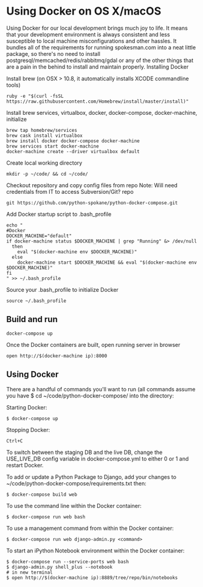 Using Docker on OS X/macOS
==========================

Using Docker for our local development brings much joy to life. It means that your development environment is always consistent and less susceptible to local machine misconfigurations and other hassles. It bundles all of the requirements for running spokesman.com into a neat little package, so there's no need to install postgresql/memcached/redis/rabbitmq/gdal or any of the other things that are a pain in the behind to install and maintain properly.
Installing Docker

Install brew (on OSX > 10.8, it automatically installs XCODE commandline tools)

```
ruby -e "$(curl -fsSL https://raw.githubusercontent.com/Homebrew/install/master/install)"
```

Install brew services, virtualbox, docker, docker-compose, docker-machine, initialize

```
brew tap homebrew/services
brew cask install virtualbox
brew install docker docker-compose docker-machine
brew services start docker-machine
docker-machine create --driver virtualbox default
```

Create local working directory
```
mkdir -p ~/code/ && cd ~/code/
```

Checkout repository and copy config files from repo Note: Will need credentials from IT to access Subversion/Git? repo

```
git https://github.com/python-spokane/python-docker-compose.git

```

Add Docker startup script to .bash_profile

```
echo "
#Docker
DOCKER_MACHINE="default"
if docker-machine status $DOCKER_MACHINE | grep "Running" &> /dev/null
  then
    eval "$(docker-machine env $DOCKER_MACHINE)"
  else
    docker-machine start $DOCKER_MACHINE && eval "$(docker-machine env $DOCKER_MACHINE)"
fi
" >> ~/.bash_profile
```

Source your .bash_profile to initialize Docker

```
source ~/.bash_profile
```

Build and run
-------------

```
docker-compose up
```

Once the Docker containers are built, open running server in browser
```
open http://$(docker-machine ip):8000
```

Using Docker
------------

There are a handful of commands you'll want to run (all commands assume you have $ cd ~/code/python-docker-compose/ into the directory:

Starting Docker:

```
$ docker-compose up
```

Stopping Docker:

```
Ctrl+C
```

To switch between the staging DB and the live DB, change the USE_LIVE_DB config variable in docker-compose.yml to either 0 or 1 and restart Docker.

To add or update a Python Package to Django, add your changes to ~/code/python-docker-compose/requirements.txt then:

```
$ docker-compose build web
```

To use the command line within the Docker container:
```
$ docker-compose run web bash
```

To use a management command from within the Docker container:

```
$ docker-compose run web django-admin.py <command>
```

To start an iPython Notebook environment within the Docker container:

```
$ docker-compose run --service-ports web bash
$ django-admin.py shell_plus --notebook
# in new terminal
$ open http://$(docker-machine ip):8889/tree/repo/bin/notebooks
```
